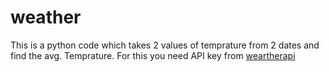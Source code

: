 # weather
This is a python code which takes 2 values of temprature from 2 dates and find the avg. Temprature. For this you need API key from [weartherapi](weatherapi.com)

